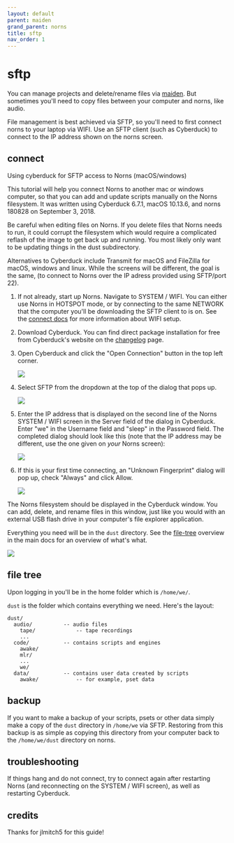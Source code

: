 ```yaml
---
layout: default
parent: maiden
grand_parent: norns
title: sftp
nav_order: 1
---
```


# sftp

You can manage projects and delete/rename files via [maiden](../maiden). But sometimes you'll need to copy files between your computer and norns, like audio.

File management is best achieved via SFTP, so you'll need to first connect norns to your laptop via WIFI. Use an SFTP client (such as Cyberduck) to connect to the IP address shown on the norns screen.

## connect

Using cyberduck for SFTP access to Norns (macOS/windows)

This tutorial will help you connect Norns to another mac or windows computer, so that you can add and update scripts manually on the Norns filesystem.  It was written using Cyberduck 6.7.1, macOS 10.13.6, and norns 180828 on September 3, 2018.

Be careful when editing files on Norns.  If you delete files that Norns needs to run, it could corrupt the filesystem which would require a complicated reflash of the image to get back up and running. You most likely only want to be updating things in the dust subdirectory.

Alternatives to Cyberduck include Transmit for macOS and FileZilla for macOS, windows and linux.  While the screens will be different, the goal is the same, (to connect to Norns over the IP adress provided using SFTP/port 22).

1. If not already, start up Norns.  Navigate to SYSTEM / WIFI.  You can either use Norns in HOTSPOT mode, or by connecting to the same NETWORK that the computer you'll be downloading the SFTP client to is on. See the [connect docs](../play/#connect) for more information about WIFI setup.

2. Download Cyberduck.  You can find direct package installation for free from Cyberduck's website on the [changelog](https://cyberduck.io/changelog/) page.

3. Open Cyberduck and click the "Open Connection" button in the top left corner.

	![](../image/sftp1.png)

4. Select SFTP from the dropdown at the top of the dialog that pops up.

	![](../image/sftp2.png)

5. Enter the IP address that is displayed on the second line of the Norns SYSTEM / WIFI screen in the Server field of the dialog in Cyberduck.  Enter "we" in the Username field and "sleep" in the Password field.  The completed dialog should look like this (note that the IP address may be different, use the one given on _your_ Norns screen):

	![](../image/sftp3.png)

6. If this is your first time connecting, an "Unknown Fingerprint" dialog will pop up, check "Always" and click Allow.

	![](../image/sftp4.png)

The Norns filesystem should be displayed in the Cyberduck window.  You can add, delete, and rename files in this window, just like you would with an external USB flash drive in your computer's file explorer application.

Everything you need will be in the `dust` directory.
See the [file-tree](./#file-tree) overview in the main docs for an overview of what's what.

![](../image/sftp5.png)

## file tree

Upon logging in you'll be in the home folder which is `/home/we/`.

`dust` is the folder which contains everything we need. Here's the layout:

```
dust/
  audio/          -- audio files
    tape/             -- tape recordings
    ...
  code/           -- contains scripts and engines
    awake/
    mlr/
    ...
    we/
  data/           -- contains user data created by scripts
    awake/            -- for example, pset data
```

## backup

If you want to make a backup of your scripts, psets or other data simply make a copy of the `dust` directory in `/home/we` via SFTP.
Restoring from this backup is as simple as copying this directory from your computer back to the `/home/we/dust` directory on norns.

## troubleshooting

If things hang and do not connect, try to connect again after restarting Norns (and reconnecting on the SYSTEM / WIFI screen), as well as restarting Cyberduck.

## credits

Thanks for jlmitch5 for this guide!
